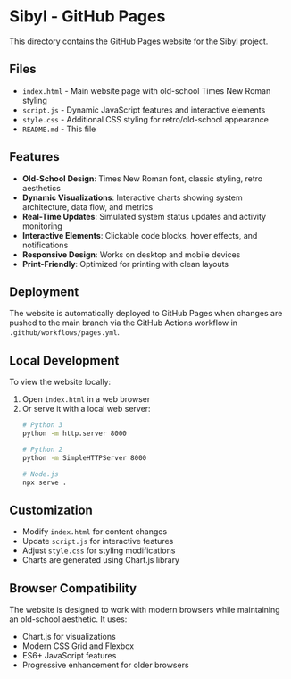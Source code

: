 # Sibyl - GitHub Pages

This directory contains the GitHub Pages website for the Sibyl project.

## Files

- `index.html` - Main website page with old-school Times New Roman styling
- `script.js` - Dynamic JavaScript features and interactive elements
- `style.css` - Additional CSS styling for retro/old-school appearance
- `README.md` - This file

## Features

- **Old-School Design**: Times New Roman font, classic styling, retro aesthetics
- **Dynamic Visualizations**: Interactive charts showing system architecture, data flow, and metrics
- **Real-Time Updates**: Simulated system status updates and activity monitoring
- **Interactive Elements**: Clickable code blocks, hover effects, and notifications
- **Responsive Design**: Works on desktop and mobile devices
- **Print-Friendly**: Optimized for printing with clean layouts

## Deployment

The website is automatically deployed to GitHub Pages when changes are pushed to the main branch via the GitHub Actions workflow in `.github/workflows/pages.yml`.

## Local Development

To view the website locally:

1. Open `index.html` in a web browser
2. Or serve it with a local web server:
   ```bash
   # Python 3
   python -m http.server 8000
   
   # Python 2
   python -m SimpleHTTPServer 8000
   
   # Node.js
   npx serve .
   ```

## Customization

- Modify `index.html` for content changes
- Update `script.js` for interactive features
- Adjust `style.css` for styling modifications
- Charts are generated using Chart.js library

## Browser Compatibility

The website is designed to work with modern browsers while maintaining an old-school aesthetic. It uses:
- Chart.js for visualizations
- Modern CSS Grid and Flexbox
- ES6+ JavaScript features
- Progressive enhancement for older browsers
